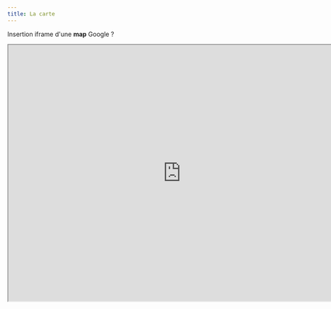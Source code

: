 ```yaml
---
title: La carte
---
```

Insertion iframe d'une <b>map</b> Google ?

<iframe src="https://www.google.com/maps/d/u/0/embed?mid=1a9NCoPfX5IGNk5N_rxBnApv0nbABafNb&ehbc=2E312F" width="780" height="580"></iframe>